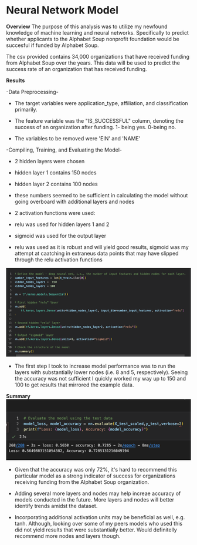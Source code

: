 # Neural Network Model

**Overview**
The purpose of this analysis was to utilize my newfound knowledge of machine learning and neural networks. Specifically to predict whether applicants to the Alphabet Soup nonprofit foundation would be succesful if funded by Alphabet Soup. 

The csv provided contains 34,000 organizations that have received funding from Alphabet Soup over the years. This data will be used to predict the success rate of an organization that has received funding. 

**Results**

-Data Preprocessing-
* The target variables were application_type, affiliation, and classification primarily. 

* The feature variable was the "IS_SUCCESSFUL" column, denoting the success of an organization after funding. 1- being yes. 0-being no. 

* The variables to be removed were 'EIN' and 'NAME'

-Compiling, Training, and Evaluating the Model-
* 2 hidden layers were chosen
* hidden layer 1 contains 150 nodes
* hidden layer 2 contains 100 nodes
* these numbers seemed to be sufficient in calculating the model without going overboard with additional layers and nodes

* 2 activation functions were used: 
* relu was used for hidden layers 1 and 2
* sigmoid was used for the output layer
* relu was used as it is robust and will yield good results, sigmoid was my attempt at caatching in extraneus data points that may have slipped through the relu activation functions

![Screenshot](deep-learning-challenge/images/screenshot2.png)

* The first step I took to increase model performance was to run the layers with substantially lower nodes (i.e. 8 and 5, respectively). Seeing the accuracy was not sufficient I quickly worked my way up to 150 and 100 to get results that mirrored the example data. 

**Summary**
![Screenshot](deep-learning-challenge/images/screenshot1.png)

* Given that the accuracy was only 72%, it's hard to recommend this particular model as a strong indicator of success for organizations receiving funding from the Alphabet Soup organization. 

* Adding several more layers and nodes may help increae accuracy of models conducted in the future. More layers and nodes will better identify trends amidst the dataset. 

* Incorporating additional activation units may be beneficial as well, e.g. tanh. Although, looking over some of my peers models who used this did not yield results that were substantially better. Would definitelly recommend more nodes and layers though. 
